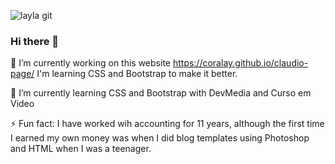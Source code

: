 ![layla git](https://user-images.githubusercontent.com/61741128/112914939-92c7d100-90d3-11eb-849d-b51330b93983.png)


### Hi there 👋


🔭 I’m currently working on this website https://coralay.github.io/claudio-page/ I'm learning CSS and Bootstrap to make it better.

🌱 I’m currently learning CSS and Bootstrap with DevMedia and Curso em Video

<!--💬 Ask me about ...

📫 How to reach me: My Li-->

⚡ Fun fact: I have worked wih accounting for 11 years, although the first time I earned my own money was when I did blog templates using Photoshop and HTML when I was a teenager.

